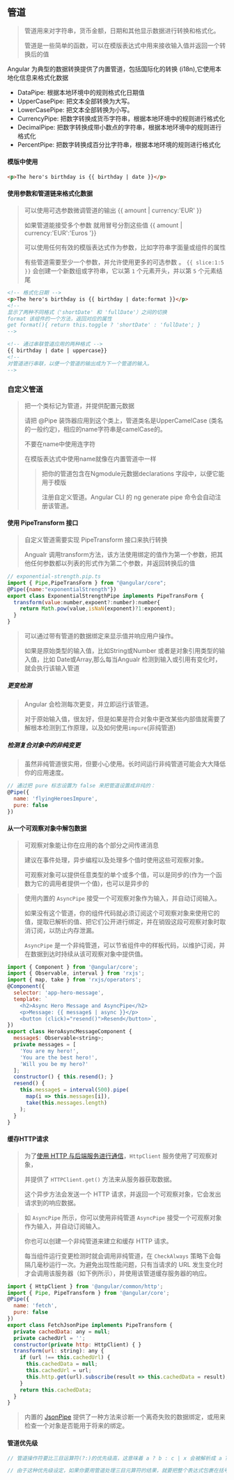 ## 管道

>管道用来对字符串，货币金额，日期和其他显示数据进行转换和格式化。
>
>管道是一些简单的函数，可以在模版表达式中用来接收输入值并返回一个转换后的值

Angular 为典型的数据转换提供了内置管道，包括国际化的转换 (i18n),它使用本地化信息来格式化数据

* DataPipe: 根据本地环境中的规则格式化日期值
* UpperCasePipe: 把文本全部转换为大写。
* LowerCasePipe: 把文本全部转换为小写。
* CurrencyPipe: 把数字转换成货币字符串，根据本地环境中的规则进行格式化
* DecimalPipe: 把数字转换成带小数点的字符串，根据本地环境中的规则进行格式化
* PercentPipe: 把数字转换成百分比字符串，根据本地环境的规则进行格式化

#### 模版中使用

```html
<p>The hero's birthday is {{ birthday | date }}</p>
```

#### 使用参数和管道链来格式化数据

> 可以使用可选参数微调管道的输出 {{ amount | currency:'EUR' }}
>
> 如果管道能接受多个参数 就用冒号分割这些值 {{ amount | currency:'EUR':'Euros '}}
>
> 可以使用任何有效的模版表达式作为参数，比如字符串字面量或组件的属性
>
> 有些管道需要至少一个参数，并允许使用更多的可选参数 。 `{{ slice:1:5 }}` 会创建一个新数组或字符串，它以第 `1` 个元素开头，并以第 `5` 个元素结尾

```html
<!-- 格式化日期 -->
<p>The hero's birthday is {{ birthday | date:format }}</p>
<!--
显示了两种不同格式（'shortDate' 和 'fullDate'）之间的切换
format 该组件的一个方法，返回对应的属性 
get format(){ return this.toggle ? 'shortDate' : 'fullDate'; }
-->

<!-- 通过串联管道应用的两种格式 -->
{{ birthday | date | uppercase}}
<!-- 
对管道进行串联，以便一个管道的输出成为下一个管道的输入。
-->
```



### 自定义管道

>把一个类标记为管道，并提供配置元数据
>
>请把 @Pipe 装饰器应用到这个类上，管道类名是UpperCamelCase (类名的一般约定)，相应的name字符串是camelCase的。
>
>不要在name中使用连字符
>
>在模版表达式中使用name就像在内置管道中一样
>
>> 把你的管道包含在Ngmodule元数据declarations 字段中，以便它能用于模版
>>
>> 注册自定义管道。Angular CLI 的 ng generate pipe 命令会自动注册该管道。

#### 使用 PipeTransform 接口

>自定义管道需要实现 PipeTransform 接口来执行转换
>
>Angualr 调用transform方法，该方法使用绑定的值作为第一个参数，把其他任何参数都以列表的形式作为第二个参数，并返回转换后的值

```js
// exponential-strength.pip.ts
import { Pipe,PipeTransForm } from "@angular/core";
@Pipe({name:"exponentialStrength"})
export class ExponentialStrengthPipe implements PipeTransForm {
  transform(value:number,expoent?:number):number{
    return Math.pow(value,isNaN(exponent)?1:exponent);
  }
}
```

>可以通过带有管道的数据绑定来显示值并响应用户操作。
>
>如果是原始类型的输入值，比如String或Number 或者是对象引用类型的输入值，比如 Date或Array,那么每当Angualr 检测到输入或引用有变化时，就会执行该输入管道

##### 更变检测

>Angular 会检测每次更变，并立即运行该管道。
>
>对于原始输入值，很友好，但是如果是符合对象中更改某些内部值就需要了解根本检测到工作原理，以及如何使用`impure`(非纯管道)

##### 检测复合对象中的非纯变更

> 虽然非纯管道很实用，但要小心使用。长时间运行非纯管道可能会大大降低你的应用速度。

```js
// 通过把 pure 标志设置为 false 来把管道设置成非纯的：
@Pipe({
  name: 'flyingHeroesImpure',
  pure: false
})
```

#### 从一个可观察对象中解包数据

> 可观察对象能让你在应用的各个部分之间传递消息
>
> 建议在事件处理，异步编程以及处理多个值时使用这些可观察对象。
>
> 可观察对象可以提供任意类型的单个或多个值，可以是同步的(作为一个函数为它的调用者提供一个值)，也可以是异步的

>使用内置的 `AsyncPipe` 接受一个可观察对象作为输入，并自动订阅输入。
>
>如果没有这个管道，你的组件代码就必须订阅这个可观察对象来使用它的值，提取已解析的值、把它们公开进行绑定，并在销毁这段可观察对象时取消订阅，以防止内存泄漏。
>
> `AsyncPipe` 是一个非纯管道，可以节省组件中的样板代码，以维护订阅，并在数据到达时持续从该可观察对象中提供值。

```js
import { Component } from '@angular/core';
import { Observable, interval } from 'rxjs';
import { map, take } from 'rxjs/operators';
@Component({
  selector: 'app-hero-message',
  template: `
    <h2>Async Hero Message and AsyncPipe</h2>
    <p>Message: {{ message$ | async }}</p>
    <button (click)="resend()">Resend</button>`,
})
export class HeroAsyncMessageComponent {
  message$: Observable<string>;
  private messages = [
    'You are my hero!',
    'You are the best hero!',
    'Will you be my hero?'
  ];
  constructor() { this.resend(); }
  resend() {
    this.message$ = interval(500).pipe(
      map(i => this.messages[i]),
      take(this.messages.length)
    );
  }
}
```

#### 缓存HTTP请求

> 为了[使用 HTTP 与后端服务进行通信](https://angular.cn/guide/http)，`HttpClient` 服务使用了可观察对象，
>
> 并提供了 `HTTPClient.get()` 方法来从服务器获取数据。
>
> 这个异步方法会发送一个 HTTP 请求，并返回一个可观察对象，它会发出请求到的响应数据。



>如 `AsyncPipe` 所示，你可以使用非纯管道 `AsyncPipe` 接受一个可观察对象作为输入，并自动订阅输入。
>
>你也可以创建一个非纯管道来建立和缓存 HTTP 请求。
>
>每当组件运行变更检测时就会调用非纯管道，在 `CheckAlways` 策略下会每隔几毫秒运行一次。为避免出现性能问题，只有当请求的 URL 发生变化时才会调用该服务器（如下例所示），并使用该管道缓存服务器的响应。

```js
import { HttpClient } from '@angular/common/http';
import { Pipe, PipeTransform } from '@angular/core';
@Pipe({
  name: 'fetch',
  pure: false
})
export class FetchJsonPipe implements PipeTransform {
  private cachedData: any = null;
  private cachedUrl = '';
  constructor(private http: HttpClient) { }
  transform(url: string): any {
    if (url !== this.cachedUrl) {
      this.cachedData = null;
      this.cachedUrl = url;
      this.http.get(url).subscribe(result => this.cachedData = result);
    }
    return this.cachedData;
  }
}
```

>内置的 [JsonPipe](https://angular.cn/api/common/JsonPipe) 提供了一种方法来诊断一个离奇失败的数据绑定，或用来检查一个对象是否能用于将来的绑定。

#### 管道优先级

```js
// 管道操作符要比三目运算符(?:)的优先级高，这意味着 a ? b : c | x 会被解析成 a ? b : (c | x)。

// 由于这种优先级设定，如果你要用管道处理三目元算符的结果，就要把整个表达式包裹在括号中，比如 (a ? b : c) | x。
```


